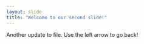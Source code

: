 ```yaml
---
layout: slide
title: "Welcome to our second slide!"
---
```

Another update to file.
Use the left arrow to go back!
